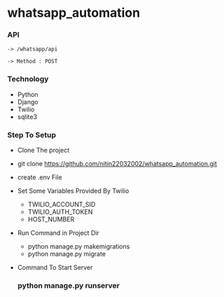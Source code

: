 # whatsapp_automation

### API
    -> /whatsapp/api
    
    -> Method : POST

### Technology
   * Python
   * Django
   * Twilio
   * sqlite3

### Step To Setup
  - Clone The project
  - git clone https://github.com/nitin22032002/whatsapp_automation.git
  - create .env File
  - Set Some Variables Provided By Twilio
     - TWILIO_ACCOUNT_SID
     - TWILIO_AUTH_TOKEN
     - HOST_NUMBER
  - Run Command in Project Dir
    * python manage.py makemigrations
    * python manage.py migrate
  
  - Command To Start Server
    
    ### python manage.py runserver


  
